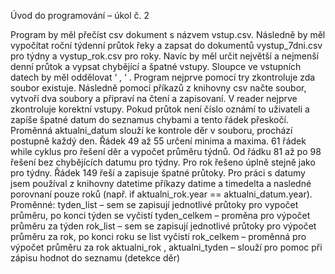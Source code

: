 Úvod do programování – úkol č. 2

Program by měl přečíst csv dokument s názvem vstup.csv. Následně by měl vypočítat roční týdenní průtok řeky a zapsat do dokumentů vystup_7dni.csv pro týdny a vystup_rok.csv pro roky. Navíc by měl určit největší a nejmenší denní průtok a vypsat chybějící a špatné vstupy. Sloupce ve vstupních datech by měl oddělovat ‘ , ‘ . 
Program nejprve pomocí try zkontroluje zda soubor existuje. Následně pomocí příkazů z knihovny csv načte soubor, vytvoří dva soubory a připraví na čtení a zapisovaní. V reader nejprve zkontroluje korektní vstupy. Pokud průtok není číslo oznámí to uživateli a zapíše špatné datum do seznamus chybami a tento řádek přeskočí. Proměnná aktualni_datum slouží ke kontrole děr v souboru, prochází postupně každý den. Řádek 49 až 55 určení minima a maxima. 61 řádek while cyklus pro řešení děr a vypočet průměru týdnů. Od řádku 81 až po 98 řešení bez chybějících datumu pro týdny. Pro rok řešeno úplně stejně jako pro týdny. Řádek 149 řeší a zapisuje špatné průtoky. Pro práci s datumy jsem používal z knihovny datetime příkazy  datime a  timedelta a nasledné porovnaní pouze roků (např. if aktualni_rok.year == aktualni_datum.year).
Proměnné:
tyden_list – sem se zapisují jednotlivé průtoky pro vypočet průměru, po konci týden se vyčistí
tyden_celkem – proměna pro výpočet průměru za týden
rok_list – sem se zapisují jednotlivé průtoky pro výpočet průměru za rok, po konci roku se list vyčistí
rok_celkem – proměnná pro výpočet průměru za rok 
aktualni_rok , aktualni_tyden – slouží pro pomoc při zápisu hodnot do seznamu (detekce děr)
